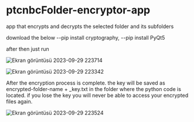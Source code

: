 # ptcnbcFolder-encryptor-app
app that encrypts and decrypts the selected folder and its subfolders

download the below
--pip install cryptography,
--pip install PyQt5

after then just run


![Ekran görüntüsü 2023-09-29 223714](https://github.com/thirtyfive-35/ptcnbcFolder-encryptor-app/assets/99458931/57ca6801-65e0-4437-b76a-efd5e014eda4)


![Ekran görüntüsü 2023-09-29 223342](https://github.com/thirtyfive-35/ptcnbcFolder-encryptor-app/assets/99458931/65db514f-33f1-4e9c-9261-262f8e49c2cc)

After the encryption process is complete. the key will be saved as encrypted-folder-name + _key.txt in the folder where the python code is located. if you lose the key you will never be able to access your encrypted files again.


![Ekran görüntüsü 2023-09-29 223524](https://github.com/thirtyfive-35/ptcnbcFolder-encryptor-app/assets/99458931/c522c109-78f2-47d7-aaf5-10978ef27d3d)
